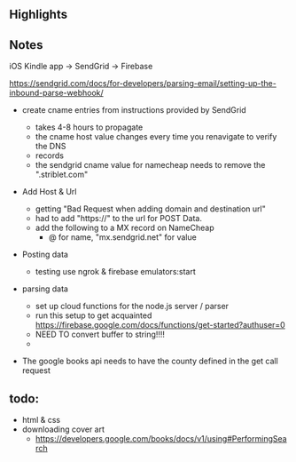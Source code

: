 ## Highlights
## Notes
iOS Kindle app -> SendGrid -> Firebase

https://sendgrid.com/docs/for-developers/parsing-email/setting-up-the-inbound-parse-webhook/
- create cname entries from instructions provided by SendGrid
	- takes 4-8 hours to propagate
	- the cname host value changes every time you renavigate to verify the DNS
	-  records
	- the sendgrid cname value for namecheap needs to remove the ".striblet.com"
- Add Host & Url
	- getting "Bad Request when adding domain and destination url"
	- had to add "https://" to the url for POST Data.
	- add the following to a MX record on NameCheap
		- @ for name, "mx.sendgrid.net" for value
- Posting data
	- testing use ngrok & firebase emulators:start
	
- parsing data
	- set up cloud functions for the node.js server / parser
	- run this setup to get acquainted https://firebase.google.com/docs/functions/get-started?authuser=0
	- NEED TO convert buffer to string!!!! 
	-  

- The google books api needs to have the county defined in the get call request

## todo:
- html & css
- downloading cover art 
	- https://developers.google.com/books/docs/v1/using#PerformingSearch



